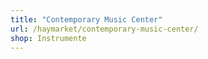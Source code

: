 ```yaml
---
title: "Contemporary Music Center"
url: /haymarket/contemporary-music-center/
shop: Instrumente
---
```

